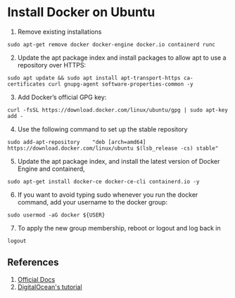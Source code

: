 # Install Docker on Ubuntu

1. Remove existing installations
  ```
  sudo apt-get remove docker docker-engine docker.io containerd runc
  ```
2. Update the apt package index and install packages to allow apt to use a repository over HTTPS:
  ```
  sudo apt update && sudo apt install apt-transport-https ca-certificates curl gnupg-agent software-properties-common -y
  ```
3. Add Docker’s official GPG key:
  ```
  curl -fsSL https://download.docker.com/linux/ubuntu/gpg | sudo apt-key add -
  ```
4. Use the following command to set up the stable repository
  ```
  sudo add-apt-repository    "deb [arch=amd64] https://download.docker.com/linux/ubuntu $(lsb_release -cs) stable"
  ```
5. Update the apt package index, and install the latest version of Docker Engine and containerd,
  ```
  sudo apt-get install docker-ce docker-ce-cli containerd.io -y
  ```
6. If you want to avoid typing sudo whenever you run the docker command, add your username to the docker group:
  ```
  sudo usermod -aG docker ${USER}
  ```
7. To apply the new group membership, reboot or logout and log back in 
  ```
  logout
  ```
  
## References

1. [Official Docs](https://docs.docker.com/engine/install/ubuntu/)
2. [DigitalOcean's tutorial](https://www.digitalocean.com/community/tutorials/how-to-install-and-use-docker-on-ubuntu-18-04)
